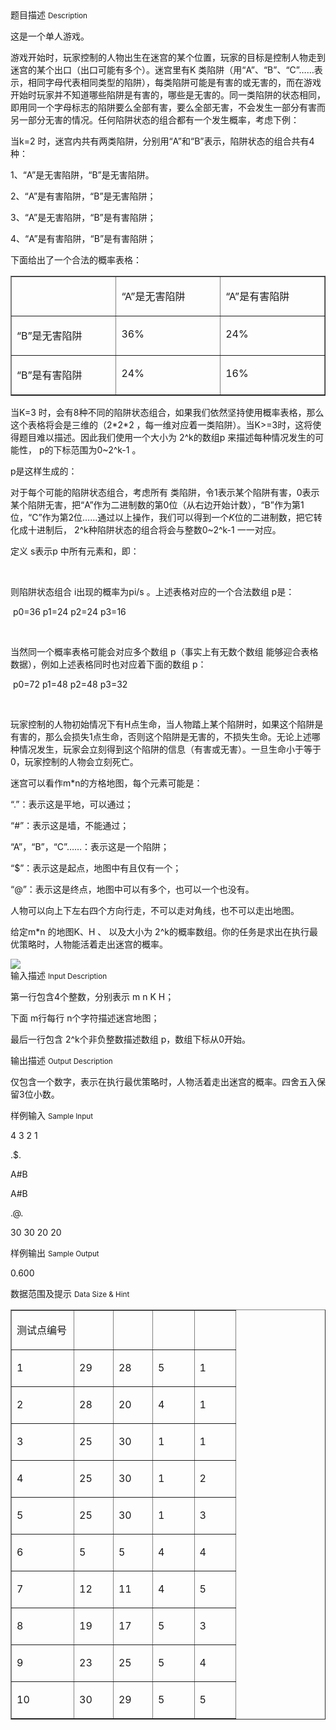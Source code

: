 <div class="panel panel-default">
<div class="area-title">
<span>
题目描述
<small>Description</small>
</span></div>
<div class="panel-body">

<p>这是一个单人游戏。</p>
<p>游戏开始时，玩家控制的人物出生在迷宫的某个位置，玩家的目标是控制人物走到迷宫的某个出口（出口可能有多个）。迷宫里有K 类陷阱（用“A”、“B”、“C”……表示，相同字母代表相同类型的陷阱），每类陷阱可能是有害的或无害的，而在游戏开始时玩家并不知道哪些陷阱是有害的，哪些是无害的。同一类陷阱的状态相同，即用同一个字母标志的陷阱要么全部有害，要么全部无害，不会发生一部分有害而另一部分无害的情况。任何陷阱状态的组合都有一个发生概率，考虑下例：</p>
<p>当k=2 时，迷宫内共有两类陷阱，分别用“A”和“B”表示，陷阱状态的组合共有4种：</p>
<p>1、“A”是无害陷阱，“B”是无害陷阱。</p>
<p>2、“A”是有害陷阱，“B”是无害陷阱；</p>
<p>3、“A”是无害陷阱，“B”是有害陷阱；</p>
<p>4、“A”是有害陷阱，“B”是有害陷阱；</p>
<p>下面给出了一个合法的概率表格：</p>
<div>
<table border="1" cellpadding="0" cellspacing="0">
<tbody>
<tr>
<td valign="top" width="189">
<p> </p>
</td>
<td valign="top" width="189">
<p>“A”是无害陷阱</p>
</td>
<td valign="top" width="189">
<p>“A”是有害陷阱</p>
</td>
</tr>
<tr>
<td valign="top" width="189">
<p>“B”是无害陷阱</p>
</td>
<td valign="top" width="189">
<p>36%</p>
</td>
<td valign="top" width="189">
<p>24%</p>
</td>
</tr>
<tr>
<td valign="top" width="189">
<p>“B”是有害陷阱</p>
</td>
<td valign="top" width="189">
<p>24%</p>
</td>
<td valign="top" width="189">
<p>16%</p>
</td>
</tr>
</tbody>
</table>
</div>
<p>当K=3 时，会有8种不同的陷阱状态组合，如果我们依然坚持使用概率表格，那么这个表格将会是三维的（2*2*2 ，每一维对应着一类陷阱）。当K&gt;=3时，这将使得题目难以描述。因此我们使用一个大小为 2^k的数组p 来描述每种情况发生的可能性， p的下标范围为0~2^k-1 。</p>
<p>p是这样生成的：</p>
<p>对于每个可能的陷阱状态组合，考虑所有 类陷阱，令1表示某个陷阱有害，0表示某个陷阱无害，把“A”作为二进制数的第0位（从右边开始计数），“B”作为第1位，“C”作为第2位……通过以上操作，我们可以得到一个<em>K</em>位的二进制数，把它转化成十进制后， 2^k种陷阱状态的组合将会与整数0~2^k-1 一一对应。</p>
<p>定义 s表示p 中所有元素和，即：</p>
<p> </p>
<p>则陷阱状态组合 i出现的概率为pi/s 。上述表格对应的一个合法数组 p是：</p>
<p> p0=36 p1=24 p2=24 p3=16</p>
<p> </p>
<p>当然同一个概率表格可能会对应多个数组 p（事实上有无数个数组 能够迎合表格数据），例如上述表格同时也对应着下面的数组 p：</p>
<p> p0=72 p1=48 p2=48 p3=32</p>
<p> </p>
<p>玩家控制的人物初始情况下有H点生命，当人物踏上某个陷阱时，如果这个陷阱是有害的，那么会损失1点生命，否则这个陷阱是无害的，不损失生命。无论上述哪种情况发生，玩家会立刻得到这个陷阱的信息（有害或无害）。一旦生命小于等于0，玩家控制的人物会立刻死亡。</p>
<p>迷宫可以看作m*n的方格地图，每个元素可能是：</p>
<p>“.”：表示这是平地，可以通过；</p>
<p>“#”：表示这是墙，不能通过；</p>
<p>“A”，“B”，“C”……：表示这是一个陷阱；</p>
<p>“$”：表示这是起点，地图中有且仅有一个；</p>
<p>“@”：表示这是终点，地图中可以有多个，也可以一个也没有。</p>
<p>人物可以向上下左右四个方向行走，不可以走对角线，也不可以走出地图。</p>
<p>给定m*n 的地图K、H 、 以及大小为 2^k的概率数组。你的任务是求出在执行最优策略时，人物能活着走出迷宫的概率。</p>

<img src="/source/codevs/codevs-2135/img/aHR0cDovL3d3dy5qb3lvaS5jbi9wcm9ibGVtL2NvZGV2cy0yMTM1L2h0dHA6Ly9jb2RldnMuY24vbWVkaWEvaW1hZ2UvMTM2NzE2MzA5OS44ODAuMTEzNjQ3MjE5OTYxLnBuZw==.png" style="max-width:700px">

</div>
</div>

<div class="panel panel-default">
<div class="area-title">
<span>
输入描述
<small>Input Description</small>
</span></div>
<div class="panel-body">
<p>第一行包含4个整数，分别表示 m n K H；</p>
<p>下面 m行每行 n个字符描述迷宫地图；</p>
<p>最后一行包含 2^k个非负整数描述数组 p，数组下标从0开始。</p>

</div>
</div>
<div  class="panel panel-default">
<div class="area-title">
<span>
输出描述
<small>Output Description</small>
</span></div>
<div class="panel-body">

<p class="NOI">仅包含一个数字，表示在执行最优策略时，人物活着走出迷宫的概率。四舍五入保留3位小数。</p>

</div>
</div>


<div class="panel panel-default">
<div class="area-title">
<span>
样例输入
<small>Sample Input</small>
</span></div>
<div class="panel-body">
<p><span>4 3 2 1</span></p>
<p><span>.$.</span></p>
<p><span>A#B</span></p>
<p><span>A#B</span></p>
<p><span>.@.</span></p>
<p><span>30 30 20 20</span></p>

</div>
</div>

<div class="panel panel-default">
<div class="area-title">
<span>
样例输出
<small>Sample Output</small>
</span></div>
<div class="panel-body">
<p><span>0.600</span></p>

</div>
</div>

<div class="panel panel-default">
<div class="area-title">
<span>
数据范围及提示
<small>Data Size & Hint</small>
</span></div>
<div class="panel-body">
<table border="1" cellpadding="0" cellspacing="0" style="">
<tbody>
<tr>
<td valign="top" width="27%">
<p>测试点编号</p>
</td>
<td valign="top" width="17%"> </td>
<td valign="top" width="17%"> </td>
<td valign="top" width="18%"> </td>
<td valign="top" width="18%"> </td>
</tr>
<tr>
<td valign="top" width="27%">
<p>1</p>
</td>
<td valign="top" width="17%">
<p>29</p>
</td>
<td valign="top" width="17%">
<p>28</p>
</td>
<td valign="top" width="18%">
<p>5</p>
</td>
<td valign="top" width="18%">
<p>1</p>
</td>
</tr>
<tr>
<td valign="top" width="27%">
<p>2</p>
</td>
<td valign="top" width="17%">
<p>28</p>
</td>
<td valign="top" width="17%">
<p>20</p>
</td>
<td valign="top" width="18%">
<p>4</p>
</td>
<td valign="top" width="18%">
<p>1</p>
</td>
</tr>
<tr>
<td valign="top" width="27%">
<p>3</p>
</td>
<td valign="top" width="17%">
<p>25</p>
</td>
<td valign="top" width="17%">
<p>30</p>
</td>
<td valign="top" width="18%">
<p>1</p>
</td>
<td valign="top" width="18%">
<p>1</p>
</td>
</tr>
<tr>
<td valign="top" width="27%">
<p>4</p>
</td>
<td valign="top" width="17%">
<p>25</p>
</td>
<td valign="top" width="17%">
<p>30</p>
</td>
<td valign="top" width="18%">
<p>1</p>
</td>
<td valign="top" width="18%">
<p>2</p>
</td>
</tr>
<tr>
<td valign="top" width="27%">
<p>5</p>
</td>
<td valign="top" width="17%">
<p>25</p>
</td>
<td valign="top" width="17%">
<p>30</p>
</td>
<td valign="top" width="18%">
<p>1</p>
</td>
<td valign="top" width="18%">
<p>3</p>
</td>
</tr>
<tr>
<td valign="top" width="27%">
<p>6</p>
</td>
<td valign="top" width="17%">
<p>5</p>
</td>
<td valign="top" width="17%">
<p>5</p>
</td>
<td valign="top" width="18%">
<p>4</p>
</td>
<td valign="top" width="18%">
<p>4</p>
</td>
</tr>
<tr>
<td valign="top" width="27%">
<p>7</p>
</td>
<td valign="top" width="17%">
<p>12</p>
</td>
<td valign="top" width="17%">
<p>11</p>
</td>
<td valign="top" width="18%">
<p>4</p>
</td>
<td valign="top" width="18%">
<p>5</p>
</td>
</tr>
<tr>
<td valign="top" width="27%">
<p>8</p>
</td>
<td valign="top" width="17%">
<p>19</p>
</td>
<td valign="top" width="17%">
<p>17</p>
</td>
<td valign="top" width="18%">
<p>5</p>
</td>
<td valign="top" width="18%">
<p>3</p>
</td>
</tr>
<tr>
<td valign="top" width="27%">
<p>9</p>
</td>
<td valign="top" width="17%">
<p>23</p>
</td>
<td valign="top" width="17%">
<p>25</p>
</td>
<td valign="top" width="18%">
<p>5</p>
</td>
<td valign="top" width="18%">
<p>4</p>
</td>
</tr>
<tr>
<td valign="top" width="27%">
<p>10</p>
</td>
<td valign="top" width="17%">
<p>30</p>
</td>
<td valign="top" width="17%">
<p>29</p>
</td>
<td valign="top" width="18%">
<p>5</p>
</td>
<td valign="top" width="18%">
<p>5</p>
</td>
</tr>
</tbody>
</table>
</div>
</div>